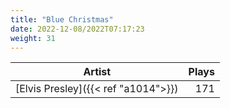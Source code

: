 ```yaml
---
title: "Blue Christmas"
date: 2022-12-08/2022T07:17:23
weight: 31
---
```




 Artist | Plays 
----- | -----:
[Elvis Presley]({{< ref "a1014">}}) | 171
